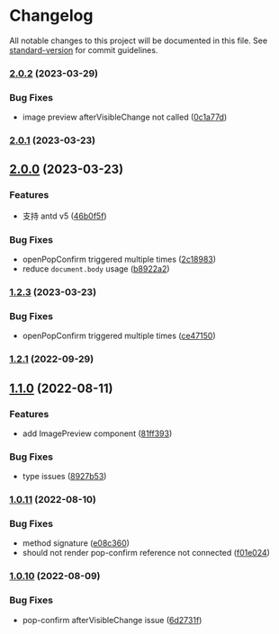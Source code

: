# Changelog

All notable changes to this project will be documented in this file. See [standard-version](https://github.com/conventional-changelog/standard-version) for commit guidelines.

### [2.0.2](https://github.com/AngusFu/antd-portal-utils/compare/v2.0.1...v2.0.2) (2023-03-29)

### Bug Fixes

- image preview afterVisibleChange not called ([0c1a77d](https://github.com/AngusFu/antd-portal-utils/commit/0c1a77df360f2ecc96e97cdda773e894f23fe79b))

### [2.0.1](https://github.com/AngusFu/antd-portal-utils/compare/v2.0.0...v2.0.1) (2023-03-23)

## [2.0.0](https://github.com/AngusFu/antd-portal-utils/compare/v1.2.3...v2.0.0) (2023-03-23)

### Features

- 支持 antd v5 ([46b0f5f](https://github.com/AngusFu/antd-portal-utils/commit/46b0f5f93efc91217b7a4ab5d0e329063aab1478))

### Bug Fixes

- openPopConfirm triggered multiple times ([2c18983](https://github.com/AngusFu/antd-portal-utils/commit/2c18983ab97403f82266c74d97414ea5c28cc18c))
- reduce `document.body` usage ([b8922a2](https://github.com/AngusFu/antd-portal-utils/commit/b8922a2c840c8b6d584c2c204109ed9325466c37))

### [1.2.3](https://github.com/AngusFu/antd-portal-utils/compare/v1.2.2...v1.2.3) (2023-03-23)

### Bug Fixes

- openPopConfirm triggered multiple times ([ce47150](https://github.com/AngusFu/antd-portal-utils/commit/ce4715048228bf97e8cbacdc40c1971578359daf))

### [1.2.1](https://github.com/AngusFu/antd-portal-utils/compare/v1.2.0...v1.2.1) (2022-09-29)

## [1.1.0](https://github.com/AngusFu/antd-portal-utils/compare/v1.0.11...v1.1.0) (2022-08-11)

### Features

- add ImagePreview component ([81ff393](https://github.com/AngusFu/antd-portal-utils/commit/81ff3937520756ce5a9f7b3541a17013ef09f194))

### Bug Fixes

- type issues ([8927b53](https://github.com/AngusFu/antd-portal-utils/commit/8927b53525fe7e5c161cfa0ca744f090b9d9b862))

### [1.0.11](https://github.com/AngusFu/antd-portal-utils/compare/v1.0.10...v1.0.11) (2022-08-10)

### Bug Fixes

- method signature ([e08c360](https://github.com/AngusFu/antd-portal-utils/commit/e08c3609574e69bbdd6a8322667849e5e116df00))
- should not render pop-confirm reference not connected ([f01e024](https://github.com/AngusFu/antd-portal-utils/commit/f01e02450b24d9e6a26be165dca5111ae11ec186))

### [1.0.10](https://github.com/AngusFu/antd-portal-utils/compare/v1.0.9...v1.0.10) (2022-08-09)

### Bug Fixes

- pop-confirm afterVisibleChange issue ([6d2731f](https://github.com/AngusFu/antd-portal-utils/commit/6d2731f2ef18d5d121c203437999831183bbe6b8))
